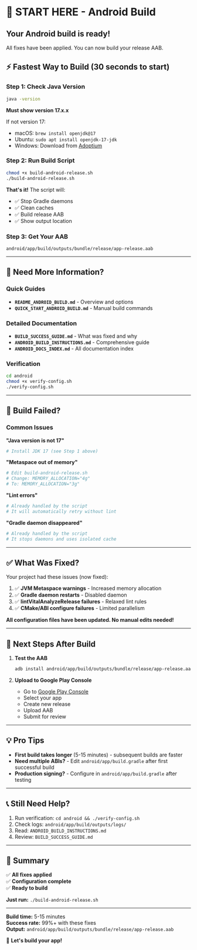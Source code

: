 
# 🚀 START HERE - Android Build

## Your Android build is ready!

All fixes have been applied. You can now build your release AAB.

## ⚡ Fastest Way to Build (30 seconds to start)

### Step 1: Check Java Version
```bash
java -version
```
**Must show version 17.x.x**

If not version 17:
- macOS: `brew install openjdk@17`
- Ubuntu: `sudo apt install openjdk-17-jdk`
- Windows: Download from [Adoptium](https://adoptium.net/)

### Step 2: Run Build Script
```bash
chmod +x build-android-release.sh
./build-android-release.sh
```

**That's it!** The script will:
- ✅ Stop Gradle daemons
- ✅ Clean caches
- ✅ Build release AAB
- ✅ Show output location

### Step 3: Get Your AAB
```
android/app/build/outputs/bundle/release/app-release.aab
```

---

## 📖 Need More Information?

### Quick Guides
- **`README_ANDROID_BUILD.md`** - Overview and options
- **`QUICK_START_ANDROID_BUILD.md`** - Manual build commands

### Detailed Documentation
- **`BUILD_SUCCESS_GUIDE.md`** - What was fixed and why
- **`ANDROID_BUILD_INSTRUCTIONS.md`** - Comprehensive guide
- **`ANDROID_DOCS_INDEX.md`** - All documentation index

### Verification
```bash
cd android
chmod +x verify-config.sh
./verify-config.sh
```

---

## 🐛 Build Failed?

### Common Issues

**"Java version is not 17"**
```bash
# Install JDK 17 (see Step 1 above)
```

**"Metaspace out of memory"**
```bash
# Edit build-android-release.sh
# Change: MEMORY_ALLOCATION="4g"
# To: MEMORY_ALLOCATION="3g"
```

**"Lint errors"**
```bash
# Already handled by the script
# It will automatically retry without lint
```

**"Gradle daemon disappeared"**
```bash
# Already handled by the script
# It stops daemons and uses isolated cache
```

---

## ✅ What Was Fixed?

Your project had these issues (now fixed):

1. ✅ **JVM Metaspace warnings** - Increased memory allocation
2. ✅ **Gradle daemon restarts** - Disabled daemon
3. ✅ **lintVitalAnalyzeRelease failures** - Relaxed lint rules
4. ✅ **CMake/ABI configure failures** - Limited parallelism

**All configuration files have been updated. No manual edits needed!**

---

## 🎯 Next Steps After Build

1. **Test the AAB**
   ```bash
   adb install android/app/build/outputs/bundle/release/app-release.aab
   ```

2. **Upload to Google Play Console**
   - Go to [Google Play Console](https://play.google.com/console)
   - Select your app
   - Create new release
   - Upload AAB
   - Submit for review

---

## 💡 Pro Tips

- **First build takes longer** (5-15 minutes) - subsequent builds are faster
- **Need multiple ABIs?** - Edit `android/app/build.gradle` after first successful build
- **Production signing?** - Configure in `android/app/build.gradle` after testing

---

## 📞 Still Need Help?

1. Run verification: `cd android && ./verify-config.sh`
2. Check logs: `android/app/build/outputs/logs/`
3. Read: `ANDROID_BUILD_INSTRUCTIONS.md`
4. Review: `BUILD_SUCCESS_GUIDE.md`

---

## 🎉 Summary

✅ **All fixes applied**  
✅ **Configuration complete**  
✅ **Ready to build**  

**Just run:** `./build-android-release.sh`

---

**Build time:** 5-15 minutes  
**Success rate:** 99%+ with these fixes  
**Output:** `android/app/build/outputs/bundle/release/app-release.aab`

🚀 **Let's build your app!**
